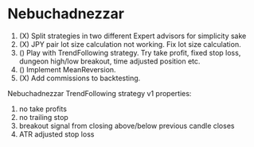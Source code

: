 # Nebuchadnezzar
1. (X) Split strategies in two different Expert advisors for simplicity sake
2. (X) JPY pair lot size calculation not working. Fix lot size calculation.
3. () Play with TrendFollowing strategy. Try take profit, fixed stop loss, dungeon high/low breakout, time adjusted position etc.
4. () Implement MeanReversion. 
5. (X) Add commissions to backtesting.

Nebuchadnezzar TrendFollowing strategy v1 properties:

1. no take profits
2. no trailing stop
3. breakout signal from closing above/below previous candle closes
4. ATR adjusted stop loss
